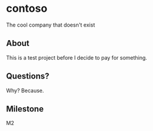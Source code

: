 # contoso
The cool company that doesn't exist

## About
This is a test project before I decide to pay for something.

## Questions?
Why? Because.

## Milestone
M2

